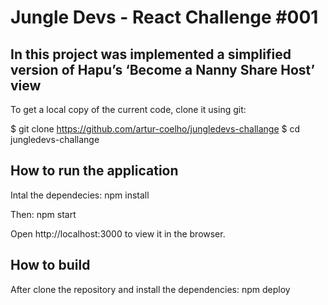 # Jungle Devs - React Challenge #001

## In this project was implemented a simplified version of Hapu’s ‘Become a Nanny Share Host’ view

To get a local copy of the current code, clone it using git:

$ git clone https://github.com/artur-coelho/jungledevs-challange
$ cd jungledevs-challange

## How to run the application

Intal the dependecies:
npm install

Then:
npm start

Open http://localhost:3000 to view it in the browser.

## How to build

After clone the repository and install the dependencies:
npm deploy
